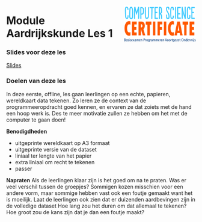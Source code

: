 <img src="Logo cs-certificate.jpg"
style="zoom:20%" align="right">

# Module Aardrijkskunde Les 1

### Slides voor deze les

[Slides](https://slides.com/lisavanderplas/pidk-m1-l6a#/)

### Doelen van deze les

In deze eerste, offline, les gaan leerlingen op een echte, papieren, wereldkaart data tekenen. Zo leren ze de context van de programmeeropdracht goed kennen, en ervaren ze dat zoiets met de hand een hoop werk is. Des te meer motivatie zullen ze hebben om het met de computer te gaan doen!

**Benodigdheden**

- uitgeprinte wereldkaart op A3 formaat
- uitgeprinte versie van de dataset
- liniaal ter lengte van het papier
- extra liniaal om recht te tekenen
- passer

**Napraten**
Als de leerlingen klaar zijn is het goed om na te praten. 
Was er veel verschil tussen de groepjes? 
Sommigen kozen misschien voor een andere vorm, maar sommige hebben vast ook een foutje gemaakt want het is moeilijk. 
Laat de leerlingen ook zien dat er duizenden aardbevingen zijn in de volledige dataset 
Hoe lang zou het duren om dat allemaal te tekenen? Hoe groot zou de kans zijn dat je dan een foutje maakt?